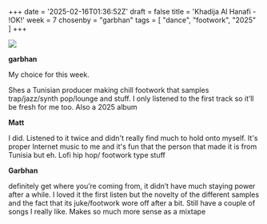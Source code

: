 +++
date = '2025-02-16T01:36:52Z'
draft = false
title = 'Khadija Al Hanafi - !OK!'
week = 7
chosenby = "garbhan"
tags = [
    "dance",
    "footwork",
    "2025"
]
+++

![](https://is1-ssl.mzstatic.com/image/thumb/Music221/v4/68/0c/80/680c80c0-ee0b-d806-31cd-11b5513e3b38/198937577587_cover.jpg/600x600bb.jpg)

**garbhan**

My choice for this week.

Shes a Tunisian producer making chill footwork that samples trap/jazz/synth pop/lounge and stuff.
I only listened to the first track so it’ll be fresh for me too. Also a 2025 album

**Matt**

I did. Listened to it twice and didn't really find much to hold onto myself.
It's proper Internet music to me and it's fun that the person that made it is from Tunisia but eh.
Lofi hip hop/ footwork type stuff

**Garbhan**

definitely get where you’re coming from, it didn’t have much staying power after a while.
I loved it the first listen but the novelty of the different samples and the fact that its juke/footwork wore off after a bit.
Still have a couple of songs I really like.
Makes so much more sense as a mixtape

